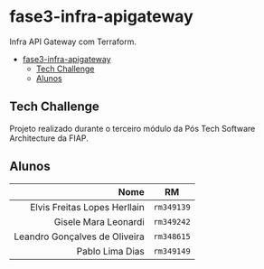 # fase3-infra-apigateway

Infra API Gateway com Terraform.

- [fase3-infra-apigateway](#fase3-infra-apigateway)
  - [Tech Challenge](#tech-challenge)
  - [Alunos](#alunos)

## Tech Challenge

Projeto realizado durante o terceiro módulo da Pós Tech Software Architecture da FIAP.

## Alunos

|                            Nome |     RM     |
| ------------------------------: | :--------: |
|    Elvis Freitas Lopes Herllain | `rm349139` |
|            Gisele Mara Leonardi | `rm349242` |
|   Leandro Gonçalves de Oliveira | `rm348615` |
|                 Pablo Lima Dias | `rm349149` |
